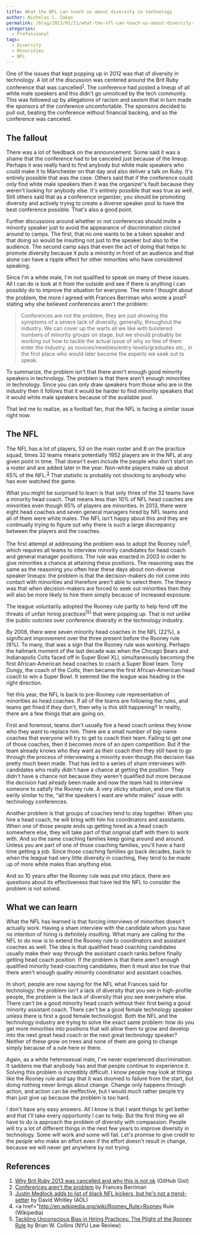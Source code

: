 ```yaml
---
title: What the NFL can teach us about diversity in technology
author: Nicholas C. Zakas
permalink: /blog/2013/01/21/what-the-nfl-can-teach-us-about-diversity-in-technology/
categories:
  - Professional
tags:
  - Diversity
  - Minorities
  - NFL
---
```

One of the issues that kept popping up in 2012 was that of diversity in technology. A lot of the discussion was centered around the Brit Ruby conference that was cancelled<sup>[1]</sup>. The conference had posted a lineup of all white male speakers and this didn't go unnoticed by the tech community. This was followed up by allegations of racism and sexism that in turn made the sponsors of the conference uncomfortable. The sponsors decided to pull out, beating the conference without financial backing, and so the conference was canceled.

## The fallout

There was a lot of feedback on the announcement. Some said it was a shame that the conference had to be canceled just because of the lineup. Perhaps it was really hard to find anybody but white male speakers who could make it to Manchester on that day and also deliver a talk on Ruby. It's entirely possible that was the case. Others said that if the conference could only find white male speakers then it was the organizer's fault because they weren't looking for anybody else. It's entirely possible that was true as well. Still others said that as a conference organizer, you should be promoting diversity and actively trying to create a diverse speaker pool to have the best conference possible. That's also a good point.

Further discussions around whether or not conferences should invite a minority speaker just to avoid the appearance of discrimination circled around to camps. The first, that no one wants to be a token speaker and that doing so would be insulting not just to the speaker but also to the audience. The second camp says that even the act of doing that helps to promote diversity because it puts a minority in front of an audience and that alone can have a ripple effect for other minorities who have considered speaking.

Since I'm a white male, I'm not qualified to speak on many of these issues. All I can do is look at it from the outside and see if there is anything I can possibly do to improve the situation for everyone. The more I thought about the problem, the more I agreed with Frances Berriman who wrote a post<sup>[2]</sup> stating why she believed conferences aren't the problem:

> Conferences are not the problem, they are just showing the symptoms of a severe lack of diversity, generally, throughout the industry. We can cover up the warts all we like with bolstered numbers of minority groups on stage, but we should probably be working out how to tackle the actual issue of why so few of them enter the industry, as novices/newbies/entry-levels/graduates etc., in the first place who would later become the experts we seek out to speak.

To summarize, the problem isn't that there aren't enough good minority speakers in technology. The problem is that there aren't enough minorities in technology. Since you can only draw speakers from those who are in the industry then it follows that it would be harder to find minority speakers that it would white male speakers because of the available pool.

That led me to realize, as a football fan, that the NFL is facing a similar issue right now.

## The NFL

The NFL has a lot of players, 53 on the main roster and 8 on the practice squad, times 32 teams means potentially 1952 players are in the NFL at any given point in time. That doesn't even include the people who don't start on a roster and are added later in the year. Non-white players make up about 65% of the NFL.<sup>[3]</sup> That statistic is probably not shocking to anybody who has ever watched the game. 

What you might be surprised to learn is that only three of the 32 teams have a minority head coach. That means less than 10% of NFL head coaches are minorities even though 65% of players are minorities. In 2013, there were eight head coaches and seven general managers hired by NFL teams and all of them were white males. The NFL isn't happy about this and they are continually trying to figure out why there is such a large discrepancy between the players and the coaches.

The first attempt at addressing the problem was to adopt the Rooney rule<sup>[4]</sup>, which requires all teams to interview minority candidates for head coach and general manager positions. The rule was enacted in 2003 in order to give minorities a chance at attaining these positions. The reasoning was the same as the reasoning you often hear these days about non-diverse speaker lineups: the problem is that the decision-makers do not come into contact with minorities and therefore aren't able to select them. The theory was that when decision-makers are forced to seek out minorities then they will also be more likely to hire them simply because of increased exposure.

The league voluntarily adopted the Rooney rule partly to help fend off the threats of unfair hiring practices<sup>[5]</sup> that were popping up. That is not unlike the public outcries over conference diversity in the technology industry.

By 2006, there were seven minority head coaches in the NFL (22%), a significant improvement over the three present before the Rooney rule (9%). To many, that was a sign that the Rooney rule was working. Perhaps the hallmark moment of the last decade was when the Chicago Bears and Indianapolis Colts faced off in Super Bowl XLI, simultaneously becoming the first African-American head coaches to coach a Super Bowl team. Tony Dungy, the coach of the Colts, then became the first African-American head coach to win a Super Bowl. It seemed like the league was heading in the right direction.

Yet this year, the NFL is back to pre-Rooney rule representation of minorities as head coaches. If all of the teams are following the rules, and teams get fined if they don't, then why is this still happening? In reality, there are a few things that are going on.

First and foremost, teams don't usually fire a head coach unless they know who they want to replace him. There are a small number of big-name coaches that everyone will try to get to coach their team. Failing to get one of those coaches, then it becomes more of an open competition. But if the team already knows who they want as their coach then they still have to go through the process of interviewing a minority even though the decision has pretty much been made. That has led to a series of sham interviews with candidates who really didn't have a chance at getting the position. They didn't have a chance not because they weren't qualified but more because the decision had already been made and now the team had to interview someone to satisfy the Rooney rule. A very sticky situation, and one that is eerily similar to the, &#8220;all the speakers I want are white males&#8221; issue with technology conferences.

Another problem is that groups of coaches tend to stay together. When you hire a head coach, he will bring with him his coordinators and assistants. When one of those people ends up getting hired as a head coach somewhere else, they will take part of that original staff with them to work with. And so the same coaching families keep going around and around. Unless you are part of one of those coaching families, you'll have a hard time getting a job. Since those coaching families go back decades, back to when the league had very little diversity in coaching, they tend to be made up of more white males than anything else.

And so 10 years after the Rooney rule was put into place, there are questions about its effectiveness that have led the NFL to consider the problem is not solved. 

## What we can learn

What the NFL has learned is that forcing interviews of minorities doesn't actually work. Having a sham interview with the candidate whom you have no intention of hiring is definitely insulting. What many are calling for the NFL to do now is to extend the Rooney rule to coordinators and assistant coaches as well. The idea is that qualified head coaching candidates usually make their way through the assistant coach ranks before finally getting head coach position. If the problem is that there aren't enough qualified minority head-coaching candidates, then it must also be true that there aren't enough quality minority coordinator and assistant coaches.

In short, people are now saying for the NFL what Frances said for technology: the problem isn't a lack of diversity that you see in high-profile people, the problem is the lack of diversity that you see everywhere else. There can't be a good minority head coach without their first being a good minority assistant coach. There can't be a good female technology speaker unless there is first a good female technologist. Both the NFL and the technology industry are trying to solve the exact same problem: how do you get more minorities into positions that will allow them to grow and develop into the next great head coach or the next great technology speaker? Neither of these grow on trees and none of them are going to change simply because of a rule here or there.

Again, as a white heterosexual male, I've never experienced discrimination. It saddens me that anybody has and that people continue to experience it. Solving this problem is incredibly difficult. I know people may look at things like the Rooney rule and say that it was doomed to failure from the start, but doing nothing never brings about change. Change only happens through action, and action can be ineffective, but I would much rather people try than just give up because the problem is too hard.

I don't have any easy answers. All I know is that I want things to get better and that I'll take every opportunity I can to help. But the first thing we all have to do is approach the problem of diversity with compassion. People will try a lot of different things in the next few years to improve diversity in technology. Some will work and some will fail. Let's promise to give credit to the people who make an effort even if the effort doesn't result in change, because we will never get anywhere by not trying.

## References

  1. [Why Brit Ruby 2013 was cancelled and why this is not ok][1] (GitHub Gist)
  2. [Conferences aren't the problem][2] by Frances Berriman
  3. [Justin Medlock adds to list of black NFL kickers, but he's not a trend-setter][3] by David Whitley (AOL)
  4. <a href="http://en.wikipedia.org/wiki/Rooney_Rule>Rooney Rule</a> (Wikipedia)
  5. [Tackling Unconscious Bias in Hiring Practices: The Plight of the Rooney Rule][4] by Brian W. Collins (NYU Law Review)

 [1]: https://gist.github.com/4106776
 [2]: http://fberriman.com/2013/01/06/conferences-arent-the-problem/
 [3]: http://aol.sportingnews.com/nfl/story/2012-09-07/justin-medlock-panthers-black-kicker-nfl-history-cedric-oglesby
 [4]: http://www.law.nyu.edu/idcplg?IdcService=GET_FILE&dDocName=ECM_DLV_015188&RevisionSelectionMethod=LatestReleased
